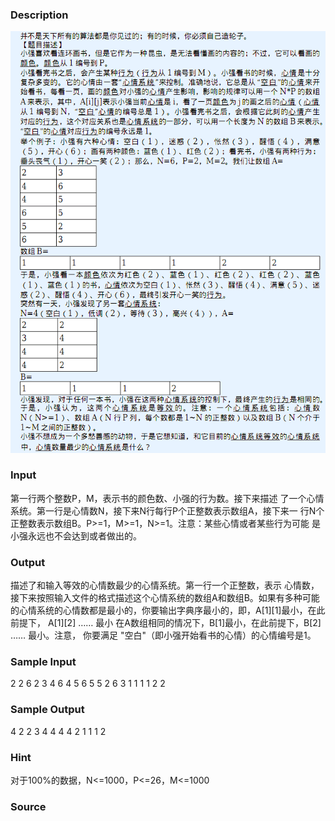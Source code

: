 
### Description
![](/JudgeOnline/upload/201509/11(2).png)

### Input
第一行两个整数P，M，表示书的颜色数、小强的行为数。接下来描述
了一个心情系统。第一行是心情数N，接下来N行每行P个正整数表示数组A，接下来一
行N个正整数表示数组B。P>=1，M>=1，N>=1。注意：某些心情或者某些行为可能
是小强永远也不会达到或者做出的。


### Output
描述了和输入等效的心情数最少的心情系统。第一行一个正整数，表示
心情数，接下来按照输入文件的格式描述这个心情系统的数组A和数组B。如果有多种可能
的心情系统的心情数都是最小的，你要输出字典序最小的，即，A[1][1]最小，在此前提下，
A[1][2] …… 最小 在A数组相同的情况下，B[1]最小，在此前提下，B[2] …… 最小。注意，
你要满足 "空白"（即小强开始看书的心情）的心情编号是1。


### Sample Input
2 2
6
2 3
4 6
4 5
6 5
5 2
6 3
1 1 1 1 2 2
### Sample Output
4 
2 2 
3 4 
4 4 
4 2 
1 1 1 2
### Hint
对于100%的数据，N<=1000，P<=26，M<=1000

### Source
